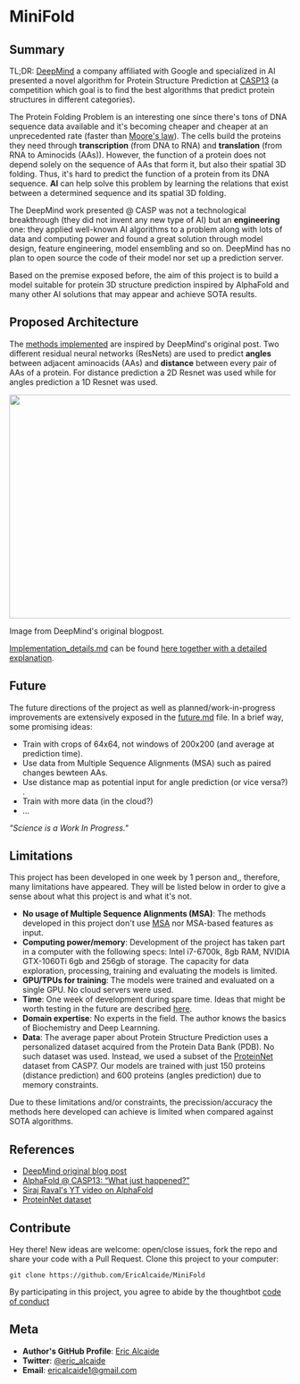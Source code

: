 # MiniFold
## Summary

TL;DR: [DeepMind](https://deepmind.com) a company affiliated with Google and specialized in AI presented a novel algorithm for Protein Structure Prediction at [CASP13](http://predictioncenter.org/casp13/index.cgi) (a competition which goal is to find the best algorithms that predict protein structures in different categories).

The Protein Folding Problem is an interesting one since there's tons of DNA sequence data available and it's becoming cheaper and cheaper at an unprecedented rate (faster than [Moore's law](https://www.genome.gov/27541954/dna-sequencing-costs-data/)). The cells build the proteins they need through **transcription** (from DNA to RNA) and **translation** (from RNA to Aminocids (AAs)). However, the function of a protein does not depend solely on the sequence of AAs that form it, but also their spatial 3D folding. Thus, it's hard to predict the function of a protein from its DNA sequence. **AI** can help solve this problem by learning the relations that exist between a determined sequence and its spatial 3D folding. 

The DeepMind work presented @ CASP was not a technological breakthrough (they did not invent any new type of AI) but an **engineering** one: they applied well-known AI algorithms to a problem along with lots of data and computing power and found a great solution through model design, feature engineering, model ensembling and so on. DeepMind has no plan to open source the code of their model nor set up a prediction server.

Based on the premise exposed before, the aim of this project is to build a model suitable for protein 3D structure prediction inspired by AlphaFold and many other AI solutions that may appear and achieve SOTA results.


## Proposed Architecture 

The [methods implemented](implementation_details.md) are inspired by DeepMind's original post. Two different residual neural networks (ResNets) are used to predict **angles** between adjacent aminoacids (AAs) and **distance** between every pair of AAs of a protein. For distance prediction a 2D Resnet was used while for angles prediction a 1D Resnet was used.

<div style="text-align:center">
	<img src="https://storage.googleapis.com/deepmind-live-cms/images/Origami-CASP-181127-r01_fig4-method.width-400.png" width="600" height="400">
</div>

Image from DeepMind's original blogpost.

[Implementation_details.md](implementation_details.md) can be found [here together with a detailed explanation](implementation_details.md).


## Future
The future directions of the project as well as planned/work-in-progress improvements are extensively exposed in the [future.md](future.md) file. In a brief way, some promising ideas:

* Train with crops of 64x64, not windows of 200x200 (and average at prediction time).
* Use data from Multiple Sequence Alignments (MSA) such as paired changes bewteen AAs.
* Use distance map as potential input for angle prediction (or vice versa?) .
* Train with more data (in the cloud?)
* ...

*"Science is a Work In Progress."*


## Limitations
This project has been developed in one week by 1 person and,, therefore, many limitations have appeared.
They will be listed below in order to give a sense about what this project is and what it's not.

* **No usage of Multiple Sequence Alignments (MSA)**: The methods developed in this project don't use [MSA](https://en.wikipedia.org/wiki/Multiple_sequence_alignment) nor MSA-based features as input. 
* **Computing power/memory**: Development of the project has taken part in a computer with the following specs: Intel i7-6700k, 8gb RAM, NVIDIA GTX-1060Ti 6gb and 256gb of storage. The capacity for data exploration, processing, training and evaluating the models is limited.
* **GPU/TPUs for training**: The models were trained and evaluated on a single GPU. No cloud servers were used. 
* **Time**: One week of development during spare time. Ideas that might be worth testing in the future are described [here]().
* **Domain expertise**: No experts in the field. The author knows the basics of Biochemistry and Deep Learnning.
* **Data**: The average paper about Protein Structure Prediction uses a personalized dataset acquired from the Protein Data Bank (PDB). No such dataset was used. Instead, we used a subset of the [ProteinNet](https://github.com/aqlaboratory/proteinnet) dataset from CASP7. Our models are trained with just 150 proteins (distance prediction) and 600 proteins (angles prediction) due to memory constraints. 

Due to these limitations and/or constraints, the precission/accuracy the methods here developed can achieve is limited when compared against SOTA algorithms.


## References
* [DeepMind original blog post](https://deepmind.com/blog/alphafold/)
* [AlphaFold @ CASP13: “What just happened?”](https://moalquraishi.wordpress.com/2018/12/09/alphafold-casp13-what-just-happened/#s2.2)
* [Siraj Raval's YT video on AlphaFold](https://www.youtube.com/watch?v=cw6_OP5An8s)
* [ProteinNet dataset](https://github.com/aqlaboratory/proteinnet)


## Contribute
Hey there! New ideas are welcome: open/close issues, fork the repo and share your code with a Pull Request.
Clone this project to your computer:
 
`git clone https://github.com/EricAlcaide/MiniFold`
 
By participating in this project, you agree to abide by the thoughtbot [code of conduct](https://thoughtbot.com/open-source-code-of-conduct)
 
## Meta
 
* **Author's GitHub Profile**: [Eric Alcaide](https://github.com/EricAlcaide/)
* **Twitter**: [@eric_alcaide](https://twitter.com/eric_alcaide)
* **Email**: ericalcaide1@gmail.com